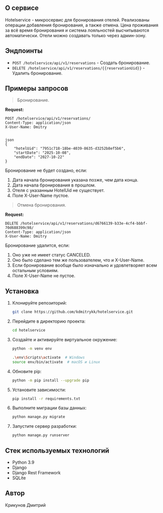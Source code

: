 ## О сервисе
Hotelservice - микросервис для бронирования отелей. Реализованы операции добавления бронирования, а также отмена.
Цена проживания за всё время бронирования и система лояльностей высчитываются автоматически.
Отели можно создавать только через админ-зону.

## Эндпоинты

- `POST /hotelservice/api/v1/reservations` - Создать бронирование.
- `DELETE /hotelservice/api/v1/reservations/{{reservationUid}}` - Удалить бронирование.

## Примеры запросов

> Бронирование.

**Request:**
```
POST /hotelservice/api/v1/reservations/
Content-Type: application/json
X-User-Name: Dmitry


json
{
    "hotelUid": "7951c718-18be-4039-8635-d3252b8ef5b6",
    "startDate": "2025-10-08",
    "endDate": "2027-10-22"
}
```
Бронирование не будет создано, если:

1. Дата начала бронирования указана позже, чем дата конца.
2. Дата начала бронирования в прошлом.
3. Отеля с указанным HotelUid не существует.
4. Поле X-User-Name пустое.

> Отмена бронирования.

**Request:**
```
DELETE /hotelservice/api/v1/reservations/d6766139-b33e-4cf4-bbbf-70d688399c98/
Content-Type: application/json
X-User-Name: Dmitry
```

Бронирование удалится, если:

1. Оно уже не имеет статус CANCELED.
2. Оно было сделано тем же пользователем, что и X-User-Name.
3. Если бронирование вообще было изначально и удовлетворяет всем остальным условиям.
4. Поле X-User-Name не пустое.


## Установка

1. Клонируйте репозиторий:
    ```bash
    git clone https://github.com/kdmitrykk/hotelservice.git
    ```

2. Перейдите в директорию проекта:
    ```bash
    cd hotelservice
    ```

3. Создайте и активируйте виртуальное окружение:
    ```bash
    python -m venv env
    ```

    ```bash
    .\env\Scripts\activate  # Windows
    source env/bin/activate  # macOS и Linux
    ```

4. Обновите pip:
    ```bash
    python -m pip install --upgrade pip
    ```

5. Установите зависимости:
    ```sh
    pip install -r requirements.txt
    ```

6. Выполните миграции базы данных:
    ```sh
    python manage.py migrate
    ```

7. Запустите сервер разработки:
    ```sh
    python manage.py runserver
    ```

## Стек используемых технологий

* Python 3.9
* Django
* Django Rest Framework
* SQLite

## Автор
Крикунов Дмитрий
